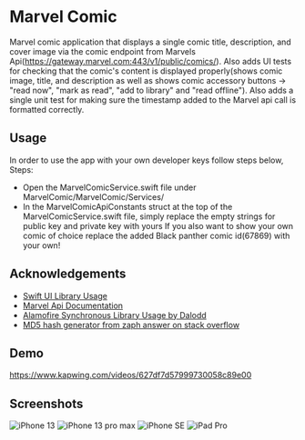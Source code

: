 # Marvel Comic

Marvel comic application that displays a single comic title, description, and cover image via the comic endpoint from Marvels Api(https://gateway.marvel.com:443/v1/public/comics/). Also adds UI tests for checking that the comic's content is displayed properly(shows comic image, title, and description as well as shows comic accessory buttons -> "read now", "mark as read", "add to library" and "read offline"). Also adds a single unit test for making sure the timestamp added to the Marvel api call is formatted correctly.


## Usage
In order to use the app with your own developer keys follow steps below,
Steps:
 - Open the MarvelComicService.swift file under MarvelComic/MarvelComic/Services/
 - In the MarvelComicApiConstants struct at the top of the MarvelComicService.swift file, simply replace the empty strings for public key and private key with yours
If you also want to show your own comic of choice replace the added Black panther comic id(67869) with your own!

## Acknowledgements

 - [Swift UI Library Usage](https://developer.apple.com/documentation/swiftui/)
  - [Marvel Api Documentation](https://developer.marvel.com/docs)
 - [Alamofire Synchronous Library Usage by Dalodd](https://github.com/Dalodd/Alamofire-Synchronous)
 - [MD5 hash generator from zaph answer on stack overflow](https://stackoverflow.com/questions/32163848/how-can-i-convert-a-string-to-an-md5-hash-in-ios-using-swift)


## Demo

https://www.kapwing.com/videos/627df7d57999730058c89e00

## Screenshots

![iPhone 13](https://ibb.co/f9FnXhV)
![iPhone 13 pro max](https://ibb.co/5Gz1JHc)
![iPhone SE](https://ibb.co/PQZR2MR)
![iPad Pro](https://ibb.co/0ZNRXr5)
